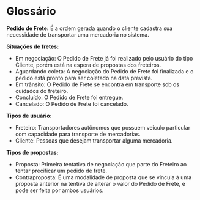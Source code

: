 # Glossário

**Pedido de Frete:** É a ordem gerada quando o cliente cadastra sua necessidade de transportar uma mercadoria no sistema.

**Situações de fretes:**

- Em negociação: O Pedido de Frete já foi realizado pelo usuário do tipo Cliente, porém está na espera de propostas dos freteiros.
- Aguardando coleta: A negociação do Pedido de Frete foi finalizada e o pedido está pronto para ser coletado na data prevista.
- Em trânsito: O Pedido de Frete se encontra em transporte sob os cuidados do freteiro.
- Concluído: O Pedido de Frete foi entregue.
- Cancelado: O Pedido de Frete foi cancelado.

**Tipos de usuário:**

- Freteiro: Transportadores autônomos que possuem veiculo particular com capacidade para transporte de mercadorias.
- Cliente: Pessoas que desejam transportar alguma mercadoria.

**Tipos de propostas:**

- Proposta: Primeira tentativa de negociação que parte do Freteiro ao tentar precificar um pedido de frete.
- Contraproposta: É uma modalidade de proposta que se vincula à uma proposta anterior na tentiva de alterar o valor do Pedido de Frete, e pode ser feita por ambos usuários.
